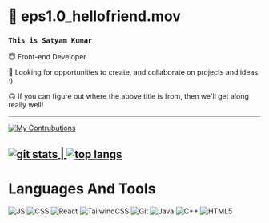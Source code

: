 # 👋 **eps1.0_hellofriend.mov**

### ```This is Satyam Kumar```

😇 Front-end Developer

👔 Looking for opportunities to create, and collaborate on projects and ideas :)

🙃 If you can figure out where the above title is from, then we'll get along really well!

---

[![My Contrubutions](https://github-readme-activity-graph.vercel.app/graph?username=SKumr20&theme=github-dark-dimmed)](https://github.com/SKumr20/github-readme-activity-graph)

<a href = "https://github.com/SKumr20/github-readme-stats"><img align="center" alt = "git stats" src="https://github-readme-stats.vercel.app/api?username=SKumr20&show_icons=true&theme=tokyonight&rank_icon=percentile&card_width=100" /> | </a><a href = "https://github.com/SKumr20/github-readme-stats"><img align="center" alt="top langs" src = "https://github-readme-stats.vercel.app/api/top-langs/?username=SKumr20&layout=compact&theme=tokyonight" /></a>
---

# Languages And Tools

![JS](https://img.shields.io/badge/Javascript-blue?style=for-the-badge&logo=javascript&color=grey) ![CSS](https://img.shields.io/badge/css-red?style=for-the-badge&logo=css&color=blue) ![React](https://img.shields.io/badge/react-white?style=for-the-badge&logo=react&logoColor=white&color=red) ![TailwindCSS](https://img.shields.io/badge/tailwindcss-%2338B2AC.svg?style=for-the-badge&logo=tailwind-css&logoColor=white) ![Git](https://img.shields.io/badge/git-%23F05033.svg?style=for-the-badge&logo=git&logoColor=white) ![Java](https://img.shields.io/badge/java-%23ED8B00.svg?style=for-the-badge&logo=openjdk&logoColor=white) ![C++](https://img.shields.io/badge/C++-White?style=for-the-badge&logo=cplusplus) ![HTML5](https://img.shields.io/badge/HTML5-gray?style=for-the-badge&logo=html5&logoColor=white)


        
